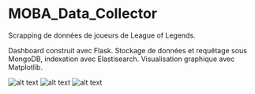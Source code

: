 # MOBA_Data_Collector

Scrapping de données de joueurs de League of Legends.

Dashboard construit avec Flask. Stockage de données et requêtage sous MongoDB, indexation avec Elastisearch. Visualisation graphique avec Matplotlib.



![alt text](https://i.imgur.com/oNNME0H.png)
![alt text](https://i.imgur.com/TTsFaK8.png)
![alt text](https://i.imgur.com/cuaX1nL.png)
